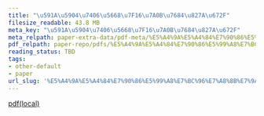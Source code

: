 ```yaml
---
title: "\u591A\u5904\u7406\u5668\u7F16\u7A0B\u7684\u827A\u672F"
filesize_readable: 43.8 MB
meta_key: "\u591A\u5904\u7406\u5668\u7F16\u7A0B\u7684\u827A\u672F"
meta_relpath: paper-extra-data/pdf-meta/%E5%A4%9A%E5%A4%84%E7%90%86%E5%99%A8%E7%BC%96%E7%A8%8B%E7%9A%84%E8%89%BA%E6%9C%AF.yaml
pdf_relpath: paper-repo/pdfs/%E5%A4%9A%E5%A4%84%E7%90%86%E5%99%A8%E7%BC%96%E7%A8%8B%E7%9A%84%E8%89%BA%E6%9C%AF.pdf
reading_status: TBD
tags:
- other-default
- paper
url_slug: '%E5%A4%9A%E5%A4%84%E7%90%86%E5%99%A8%E7%BC%96%E7%A8%8B%E7%9A%84%E8%89%BA%E6%9C%AF'
---
```


[pdf(local)](../../paper-repo/pdfs/%E5%A4%9A%E5%A4%84%E7%90%86%E5%99%A8%E7%BC%96%E7%A8%8B%E7%9A%84%E8%89%BA%E6%9C%AF.pdf)
